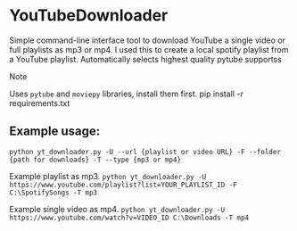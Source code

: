 # YouTubeDownloader
Simple command-line interface tool to download YouTube a single video or full playlists as mp3 or mp4. I used this to create a local spotify playlist from a YouTube playlist. Automatically selects highest quality pytube supportss

> [!NOTE]
> Uses ```pytube``` and ```moviepy``` libraries, install them first.
> pip install -r requirements.txt

## Example usage:
```python yt_downloader.py -U --url {playlist or video URL} -F --folder {path for downloads} -T --type {mp3 or mp4}```

Example playlist as mp3.
```python yt_downloader.py -U https://www.youtube.com/playlist?list=YOUR_PLAYLIST_ID -F C:\SpotifySongs -T mp3```

Example single video as mp4.
```python yt_downloader.py -U https://www.youtube.com/watch?v=VIDEO_ID C:\Downloads -T mp4```
